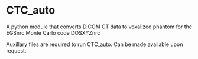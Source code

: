 # CTC_auto
A python module that converts DICOM CT data to voxalized phantom for the EGSnrc Monte Carlo code DOSXYZnrc

Auxillary files are required to run CTC_auto. Can be made available upon request.
